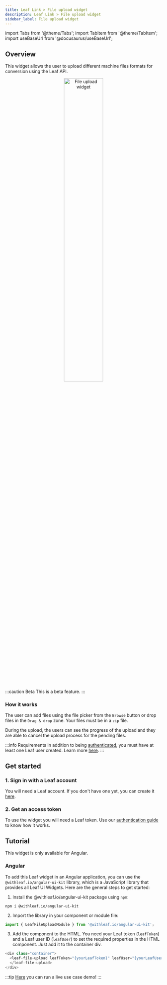 ```yaml
---
title: Leaf Link > File upload widget
description: Leaf Link > File upload widget
sidebar_label: File upload widget
---
```


import Tabs from '@theme/Tabs';
import TabItem from '@theme/TabItem';
import useBaseUrl from '@docusaurus/useBaseUrl';

[1]:  /docs/authentication
[2]:  /docs/user_management_overview


## Overview
This widget allows the user to upload different machine files formats for conversion using the Leaf API.

<p align="center">
    <img alt="File upload widget" width="50%" src={useBaseUrl('img/leaf-file-upload.png')} />
</p>

:::caution Beta
This is a beta feature.
:::

### How it works
The user can add files using the file picker from the `Browse` button or drop files in the `Drag & drop` zone. Your files must be in a `zip` file.
 
During the upload, the users can see the progress of the upload and they are able to cancel the upload process for the pending files. 

:::info Requirements
In addition to being [authenticated][1], you must have at least one Leaf user created. Learn more [here][2].
:::


## Get started

### 1. Sign in with a Leaf account
You will need a Leaf account. If you don't have one yet, you can create it [here][1].

### 2. Get an access token
To use the widget you will need a Leaf token. Use our [authentication guide][2] to know how it works.


## Tutorial

This widget is only available for Angular.

### Angular

To add this Leaf widget in an Angular application, you can use the `@withleaf.io/angular-ui-kit` library, which is a JavaScript library that provides all Leaf UI Widgets.
Here are the general steps to get started:

1. Install the @withleaf.io/angular-ui-kit package using `npm`:

```shell
npm i @withleaf.io/angular-ui-kit
```

2. Import the library in your component or module file:

```js
import { LeafFileUploadModule } from '@withleaf.io/angular-ui-kit';
```

3. Add the component to the HTML. You need your Leaf token (`leafToken`) and a Leaf user ID (`leafUser`) to set the required properties in the HTML component. Just add it to the container div.

```js
<div class="container">
  <leaf-file-upload leafToken="{yourLeafToken}" leafUser="{yourLeafUserId}">       
  </leaf-file-upload>
</div>
```

:::tip
[Here](https://stackblitz.com/edit/leaf-widgets-angular-upload?file=README.md) you can run a live use case demo!
:::
